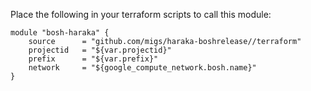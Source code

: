 Place the following in your terraform scripts to call this module:

```
module "bosh-haraka" {
    source      = "github.com/migs/haraka-boshrelease//terraform"
    projectid   = "${var.projectid}"
    prefix      = "${var.prefix}"
    network     = "${google_compute_network.bosh.name}"
}
```
